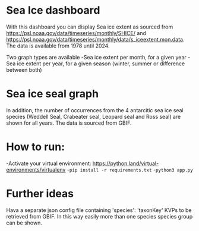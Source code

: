 # Sea Ice dashboard

With this dashboard you can display Sea ice extent as sourced from https://psl.noaa.gov/data/timeseries/monthly/SHICE/ and https://psl.noaa.gov/data/timeseries/monthly/data/s_iceextent.mon.data. The data is available from 1978 until 2024.

Two graph types are available
-Sea ice extent per month, for a given year
-Sea ice extent per year, for a given season (winter, summer or difference between both)

# Sea ice seal graph

In addition, the number of occurrences from the 4 antarcitic sea ice seal species (Weddell Seal, Crabeater seal, Leopard seal and Ross seal) are shown for all years. The data is sourced from GBIF.

# How to run:

-Activate your virtual environment: https://python.land/virtual-environments/virtualenv
-`pip install -r requirements.txt`
-`python3 app.py`

# Further ideas

Hava a separate json config file containing 'species': 'taxonKey' KVPs to be retrieved from GBIF. In this way easily more than one species species group can be shown. 